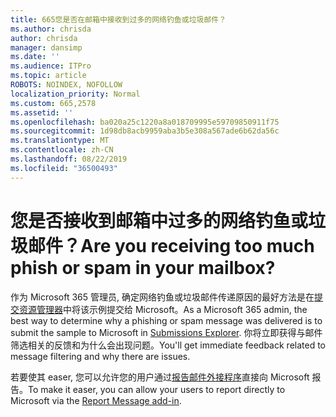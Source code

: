 ```yaml
---
title: 665您是否在邮箱中接收到过多的网络钓鱼或垃圾邮件？
ms.author: chrisda
author: chrisda
manager: dansimp
ms.date: ''
ms.audience: ITPro
ms.topic: article
ROBOTS: NOINDEX, NOFOLLOW
localization_priority: Normal
ms.custom: 665,2578
ms.assetid: ''
ms.openlocfilehash: ba020a25c1220a8a018709995e59709850911f75
ms.sourcegitcommit: 1d98db8acb9959aba3b5e308a567ade6b62da56c
ms.translationtype: MT
ms.contentlocale: zh-CN
ms.lasthandoff: 08/22/2019
ms.locfileid: "36500493"
---
```

# <a name="are-you-receiving-too-much-phish-or-spam-in-your-mailbox"></a><span data-ttu-id="45c4d-102">您是否接收到邮箱中过多的网络钓鱼或垃圾邮件？</span><span class="sxs-lookup"><span data-stu-id="45c4d-102">Are you receiving too much phish or spam in your mailbox?</span></span>

<span data-ttu-id="45c4d-103">作为 Microsoft 365 管理员, 确定网络钓鱼或垃圾邮件传递原因的最好方法是在[提交资源管理器](https://protection.office.com/reportsubmission)中将该示例提交给 Microsoft。</span><span class="sxs-lookup"><span data-stu-id="45c4d-103">As a Microsoft 365 admin, the best way to determine why a phishing or spam message was delivered is to submit the sample to Microsoft in [Submissions Explorer](https://protection.office.com/reportsubmission).</span></span> <span data-ttu-id="45c4d-104">你将立即获得与邮件筛选相关的反馈和为什么会出现问题。</span><span class="sxs-lookup"><span data-stu-id="45c4d-104">You'll get immediate feedback related to message filtering and why there are issues.</span></span>

<span data-ttu-id="45c4d-105">若要使其 easer, 您可以允许您的用户通过[报告邮件外接程序](https://appsource.microsoft.com/product/office/WA104381180?src=office&tab=Overview)直接向 Microsoft 报告。</span><span class="sxs-lookup"><span data-stu-id="45c4d-105">To make it easer, you can allow your users to report directly to Microsoft via the [Report Message add-in](https://appsource.microsoft.com/product/office/WA104381180?src=office&tab=Overview).</span></span>
